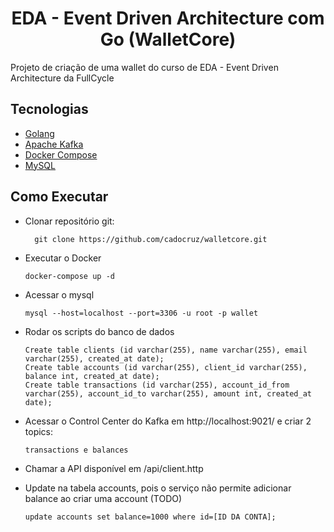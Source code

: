 <h1 align="center">
  EDA - Event Driven Architecture com Go (WalletCore)
</h1>

Projeto de criação de uma wallet do curso de EDA - Event Driven Architecture da FullCycle

## Tecnologias
 
- [Golang](https://go.dev/)
- [Apache Kafka](https://kafka.apache.org/)
- [Docker Compose](https://docs.docker.com/compose/)
- [MySQL](https://www.mysql.com/)

## Como Executar

- Clonar repositório git:
  ```
    git clone https://github.com/cadocruz/walletcore.git
  ```
- Executar o Docker
  ```
  docker-compose up -d
  ```
- Acessar o mysql 
  ```
  mysql --host=localhost --port=3306 -u root -p wallet
  ```
- Rodar os scripts do banco de dados
  ```
  Create table clients (id varchar(255), name varchar(255), email varchar(255), created_at date);
  Create table accounts (id varchar(255), client_id varchar(255), balance int, created_at date);
  Create table transactions (id varchar(255), account_id_from varchar(255), account_id_to varchar(255), amount int, created_at date);
  ```
- Acessar o Control Center do Kafka em http://localhost:9021/ e criar 2 topics:
  ```
  transactions e balances
  ```
- Chamar a API disponível em /api/client.http
  
- Update na tabela accounts, pois o serviço não permite adicionar balance ao criar uma account (TODO)
  ```
  update accounts set balance=1000 where id=[ID DA CONTA];
  ```
  
  
